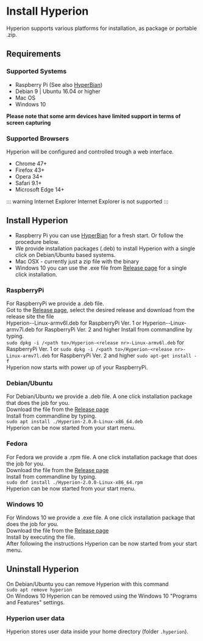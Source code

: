 # Install Hyperion
Hyperion supports various platforms for installation, as package or portable .zip.

## Requirements

### Supported Systems
  * Raspberry Pi (See also [HyperBian](/en/user/HyperBian))
  * Debian 9 | Ubuntu 16.04 or higher
  * Mac OS
  * Windows 10

**Please note that some arm devices have limited support in terms of screen capturing**

### Supported Browsers
Hyperion will be configured and controlled trough a web interface.
  * Chrome 47+
  * Firefox 43+
  * Opera 34+
  * Safari 9.1+
  * Microsoft Edge 14+

::: warning Internet Explorer
Internet Explorer is not supported
:::

## Install Hyperion
  * Raspberry Pi you can use [HyperBian](/en/user/HyperBian.md) for a fresh start. Or follow the procedure below.
  * We provide installation packages (.deb) to install Hyperion with a single click on Debian/Ubuntu based systems.
  * Mac OSX - currently just a zip file with the binary
  * Windows 10 you can use the .exe file from [Release page](https://github.com/hyperion-project/hyperion.ng/releases) for a single click installation.

### RaspberryPi
For RaspberryPi we provide a .deb file.  \
Got to the [Release page](https://github.com/hyperion-project/hyperion.ng/releases), select the desired release and download from the release site the file \
Hyperion-<release nr>-Linux-armv6l.deb for RaspberryPi Ver. 1 or
Hyperion-<release nr>-Linux-armv7l.deb for RaspberryPi Ver. 2 and higher
Install from commandline by typing. \
`sudo dpkg -i /<path to>/Hyperion-<release nr>-Linux-armv6l.deb` for RaspberryPi Ver. 1 or
`sudo dpkg -i /<path to>/Hyperion-<release nr>-Linux-armv7l.deb` for RaspberryPi Ver. 2 and higher
`sudo apt-get install -f` \
Hyperion now starts with power up of your RaspberryPi.

### Debian/Ubuntu
For Debian/Ubuntu we provide a .deb file. A one click installation package that does the job for you. \
Download the file from the [Release page](https://github.com/hyperion-project/hyperion.ng/releases) \
Install from commandline by typing. \
`sudo apt install ./Hyperion-2.0.0-Linux-x86_64.deb` \
Hyperion can be now started from your start menu.

### Fedora
For Fedora we provide a .rpm file. A one click installation package that does the job for you. \
Download the file from the [Release page](https://github.com/hyperion-project/hyperion.ng/releases) \
Install from commandline by typing. \
`sudo dnf install ./Hyperion-2.0.0-Linux-x86_64.rpm` \
Hyperion can be now started from your start menu.

### Windows 10
For Windows 10 we provide a .exe file. A one click installation package that does the job for you. \
Download the file from the [Release page](https://github.com/hyperion-project/hyperion.ng/releases) \
Install by executing the file. \
After following the instructions Hyperion can be now started from your start menu.

## Uninstall Hyperion
On Debian/Ubuntu you can remove Hyperion with this command \
`sudo apt remove hyperion`\
On Windows 10 Hyperion can be removed using the Windows 10 "Programs and Features" settings.

### Hyperion user data
Hyperion stores user data inside your home directory (folder `.hyperion`).
